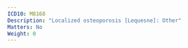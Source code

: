 ```yaml
---
ICD10: M8168
Description: "Localized osteoporosis [Lequesne]: Other"
Matters: No
Weight: 0
---
```


